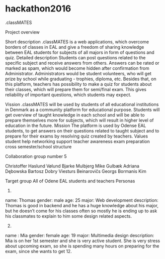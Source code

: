 # hackathon2016
.classMATES

Project overview

Short description
.classMATES is a web applications, which overcome borders of classes in EAL and give a freedom of sharing knowledge between EAL students for subjects of all majors in form of questions and quiz.
Detailed description
Students can post questions related to the specific subject and receive answers from others. Answers can be rated or marked as spam, which would become hidden after confirmation from Administrator. Administrators would be student volunteers, who will get prize by school while graduating - trophies, diploma, etc. 
Besides that, on this platform, teachers has possibility to make a quiz for students about their classes, which will prepare them for semi/final exam. This gives reliability of important questions, which students may expect. 

Vission
.classMATES will be used by students of all educational institutions in Denmark as a community platform for educational purpose. Students will get overview of taught knowledge in each school and will be able to prepare themselves more for subjects, which will result in higher level of education in the future.
Mission
The platform is used by Odense EAL students, to get answers on their questions related to taught subject and to prepare for their exams by resolving quiz created by teachers.
Values
student help
networking
support
teacher awareness
exam preparation
cross semester/school
structure


Collaboration group number 5


Christoffer Haslund Vølund
Bjarke Mulbjerg 
Mike Gulbæk 
Adriana Dębowska 
Bartosz Dobry 
Viesturs Beinarovičs 
Georgs Bormanis
Kim 

Target group
All of Odene EAL students and teachers
Personas

1.
name: Thomas
gender: male
age: 25
major: Web development
description: Thomas is good in backend and he has a huge knowledge about his major, but he doesn’t come for his classes often so mostly he is ending up to ask his classmates to explain to him some design related aspects.
 
2.
name : Mia
gender: female
age: 19
major: Multimedia design
description: Mia is on her 1st semester and she is very active student. She is very stress about upcoming exam, so she is spending many hours on preparing for the exam, since she wants to get 12.
